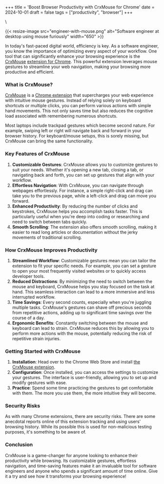 +++
title = 'Boost Browser Productivity with CrxMouse for Chrome'
date = 2024-10-01
draft = false
tags = ["productivity", "browser"]
+++

\

{{< resize-image src="engineer-with-mouse.png" alt="Software engineer at desktop using mouse furiously" width="650" >}}

In today's fast-paced digital world, efficiency is key. As a software engineer, you know the importance of optimizing every aspect of your workflow. One tool that can significantly enhance your browsing experience is the [CrxMouse](https://crxmouse.com/) [extension for Chrome](https://chromewebstore.google.com/detail/crxmouse-mouse-gestures/jlgkpaicikihijadgifklkbpdajbkhjo). This powerful extension leverages mouse gestures to streamline your web navigation, making your browsing more productive and efficient.

### What is CrxMouse?

[CrxMouse](https://crxmouse.com/) is a [Chrome extension](https://chromewebstore.google.com/detail/crxmouse-mouse-gestures/jlgkpaicikihijadgifklkbpdajbkhjo) that supercharges your web experience with intuitive mouse gestures. Instead of relying solely on keyboard shortcuts or multiple clicks, you can perform various actions with simple hand movements. This not only saves time but also reduces the cognitive load associated with remembering numerous shortcuts.

Most laptops include trackpad gestures which become second nature. For example, swiping left or right will navigate back and forward in your browser history. For keyboard/mouse setups, this is sorely missing, but CrxMouse can bring the same functionality.

### Key Features of CrxMouse

1. **Customizable Gestures**: CrxMouse allows you to customize gestures to suit your needs. Whether it's opening a new tab, closing a tab, or navigating back and forth, you can set up gestures that align with your workflow.
2. **Effortless Navigation**: With CrxMouse, you can navigate through webpages effortlessly. For instance, a simple right-click and drag can take you to the previous page, while a left-click and drag can move you forward.
3. **Enhanced Productivity**: By reducing the number of clicks and keystrokes, CrxMouse helps you accomplish tasks faster. This is particularly useful when you're deep into coding or researching and need to switch between tabs quickly.
4. **Smooth Scrolling**: The extension also offers smooth scrolling, making it easier to read long articles or documentation without the jerky movements of traditional scrolling.

### How CrxMouse Improves Productivity

1. **Streamlined Workflow**: Customizable gestures mean you can tailor the extension to fit your specific needs. For example, you can set a gesture to open your most frequently visited websites or to quickly access developer tools.
2. **Reduced Distractions**: By minimizing the need to switch between the mouse and keyboard, CrxMouse helps you stay focused on the task at hand. This seamless interaction can lead to a more immersive and less interrupted workflow.
3. **Time Savings**: Every second counts, especially when you're juggling multiple tasks. CrxMouse's gestures can shave off precious seconds from repetitive actions, adding up to significant time savings over the course of a day.
4. **Ergonomic Benefits**: Constantly switching between the mouse and keyboard can lead to strain. CrxMouse reduces this by allowing you to perform more actions with the mouse, potentially reducing the risk of repetitive strain injuries.

### Getting Started with CrxMouse

1. **Installation**: Head over to the Chrome Web Store and install [the CrxMouse extension](https://chromewebstore.google.com/detail/crxmouse-mouse-gestures/jlgkpaicikihijadgifklkbpdajbkhjo).
2. **Configuration**: Once installed, you can access the settings to customize your gestures. The interface is user-friendly, allowing you to set up and modify gestures with ease.
3. **Practice**: Spend some time practicing the gestures to get comfortable with them. The more you use them, the more intuitive they will become.

### Security Risks

As with many Chrome extensions, there are security risks. There are some anecdotal reports online of this extension tracking and using users' browsing history. While its possible this is used for non-malicious testing purposes, it's something to be aware of.

### Conclusion

CrxMouse is a game-changer for anyone looking to enhance their productivity while browsing. Its customizable gestures, effortless navigation, and time-saving features make it an invaluable tool for software engineers and anyone who spends a significant amount of time online. Give it a try and see how it transforms your browsing experience!
